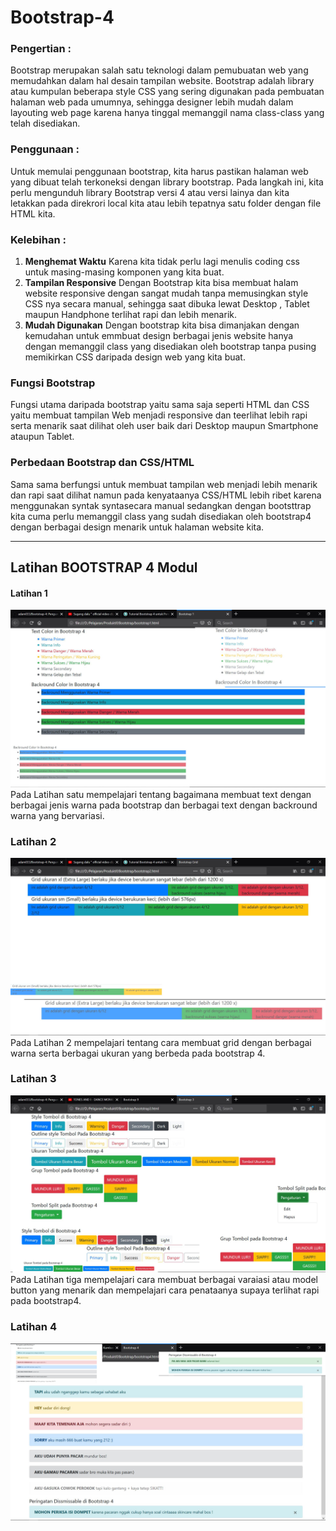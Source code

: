 # Bootstrap-4
### **Pengertian** :
Bootstrap merupakan salah satu teknologi dalam pemubuatan web yang memudahkan dalam hal desain tampilan website. Bootstrap adalah library atau kumpulan beberapa style CSS yang sering digunakan pada pembuatan halaman web pada umumnya, sehingga designer lebih mudah dalam layouting web page karena hanya tinggal memanggil nama class-class yang telah disediakan.

### **Penggunaan** :
Untuk memulai penggunaan bootstrap, kita harus pastikan halaman web yang dibuat telah terkoneksi dengan library bootstrap. Pada langkah ini, kita perlu mengunduh library Bootstrap versi 4 atau versi lainya dan kita letakkan pada direkrori local kita atau lebih tepatnya satu folder dengan file HTML kita.

### **Kelebihan** :
1. **Menghemat Waktu**
   Karena kita tidak perlu lagi menulis coding css untuk masing-masing komponen yang kita buat.
2. **Tampilan Responsive**
   Dengan Bootstrap kita bisa membuat halam website responsive dengan sangat mudah tanpa memusingkan style CSS nya secara manual, sehingga saat dibuka lewat Desktop , Tablet maupun Handphone terlihat rapi dan lebih menarik.
3. **Mudah Digunakan**
   Dengan bootstrap kita bisa dimanjakan dengan kemudahan untuk emmbuat design berbagai jenis website hanya dengan memanggil class yang disediakan oleh bootstrap tanpa pusing memikirkan CSS daripada design web yang kita buat.

### Fungsi Bootstrap
Fungsi utama daripada bootstrap yaitu sama saja seperti HTML dan CSS yaitu membuat tampilan Web menjadi responsive dan teerlihat lebih rapi serta menarik saat dilihat oleh user baik dari Desktop maupun Smartphone ataupun Tablet.

### Perbedaan Bootstrap dan CSS/HTML
Sama sama berfungsi untuk membuat tampilan web menjadi lebih menarik dan rapi saat dilihat namun pada kenyataanya CSS/HTML lebih ribet karena menggunakan syntak syntasecara manual sedangkan dengan bootsttrap kita cuma perlu memanggil class yang sudah disediakan oleh bootstrap4 dengan berbagai design menarik untuk halaman website kita.
_________________________________________________________________________

## **Latihan BOOTSTRAP 4 Modul**
#### Latihan 1
![ALt Text](https://github.com/adam033/Bootstrap-4/blob/master/satu.png)
Pada Latihan satu mempelajari tentang bagaimana membuat text dengan berbagai jenis warna pada bootstrap dan berbagai text dengan backround warna yang bervariasi.

### Latihan 2
![ALt Text](https://github.com/adam033/Bootstrap-4/blob/master/dua.png)
Pada Latihan 2 mempelajari tentang cara membuat grid dengan berbagai warna serta berbagai ukuran yang berbeda pada bootstrap 4.

### Latihan 3
![ALt Text](https://github.com/adam033/Bootstrap-4/blob/master/tiga.png)
Pada Latihan tiga mempelajari cara membuat berbagai varaiasi atau model button yang menarik dan mempelajari cara penataanya supaya terlihat rapi pada bootstrap4.

### Latihan 4
![ALt Text](https://github.com/adam033/Bootstrap-4/blob/master/empat.png)










   
